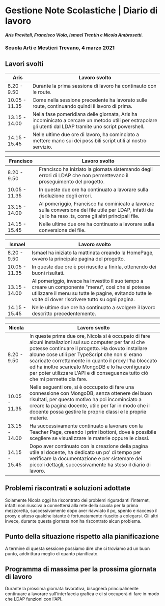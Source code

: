 # Gestione Note Scolastiche | Diario di lavoro
##### Aris Previtali, Francisco Viola, Ismael Trentin e Nicola Ambrosetti.
### Scuola Arti e Mestieri Trevano, 4 marzo 2021

## Lavori svolti
|Aris        |Lavoro svolto                 |
|-----------------------------|-------------------------------|
|8.20 - 9.50  |Durante la prima sessione di lavoro ha continauto con le route.|
|10.05 - 11.35|Come nella sessione precedente ha lavorato sulle route, continuando quindi il lavoro di prima.|
|13.15 - 14.00|Nella fase pomeridiana delle giornata, Aris ha incominicato a cercare un metodo utili per estrapolare gli utenti dal LDAP tramite uno script powershell.|
|14.15 - 15.45|Nelle ultime due ore di lavoro, ha cominciato a mettere mano sui dei possibili script utili al nostro servizio.|


|Francisco        |Lavoro svolto                 |
|-----------------------------|------------------------------|
|8.20 - 9.50  |Francisco ha iniziato la giornata sistemando degli errori di LDAP che non permettevano il proseguimento del progetto.|
|10.05 - 11.35|In queste due ore ha continuato a lavorare sulla risoluzione degli errori.|
|13.15 - 14.00|Al pomeriggio, Francisco ha cominicato a lavorare sulla conversione del file utile per LDAP, infatti da .js lo ha reso .ts, come gli altri principali file.|
|14.15 - 15.45|Nelle ultime due ore ha continuato a lavorare sulla conversione del file.|

|Ismael        |Lavoro svolto                 |
|-----------------------------|------------------------------|
|8.20 - 9.50  |Ismael ha iniziato la mattinata creando la HomePage, ovvero la principale pagina del progetto.|
|10.05 - 11.35|In queste due ore è poi riuscito a finirla, ottenendo dei buoni risultati.|
|13.15 - 14.00|Al pomeriggio, invece ha investito il suo tempo a creare un componente "menu", così che si potesse utilizzare il menu su tutte le pagine, evitando tutte le volte di dover riscrivere tutto su ogni pagina.|
|14.15 - 15.45|Nelle ultime due ore ha continuato a svolgere il lavoro descritto precedentemente.|

|Nicola        |Lavoro svolto                 |
|-----------------------------|------------------------------|
|8.20 - 9.50  |In queste prime due ore, Nicola si è occupato di fare alcuni installazioni sul suo computer per far si che potesse continuare il progetto. Ha dovuto installare alcune cose utili per TypeScript che non si erano scaricate correttamente in quanto il proxy l'ha bloccato ed ha inoltre scaricato MongoDB e lo ha configurato per poter utilizzare L'API e di conseguenza tutto ciò che mi permette dia fare.|
|10.05 - 11.35|Nelle seguenti ore, si è occcupato di fare una connessione con MongoDB, senza ottenere dei buon risultati, per questo motivo ha poi incominciato a creare la pagina docente, utile per far in modo che il docente possa gestire le proprie classi e le proprie materie.|
|13.15 - 14.00|Ha successivamente continuato a lavorare con la Teacher Page, creando i primi bottoni, dove è possibile scegliere se visualizzare le materie oppure le classi.|
|14.15 - 15.45|Dopo aver continuato con la creazione della pagina utile al docente, ha dedicato un po' di tempo per verificare la documentazione e per sistemare dei piccoli dettagli, successivamente ha steso il diario di lavoro.|



##  Problemi riscontrati e soluzioni adottate
Solamente Nicola oggi ha riscontrato dei problemi riguradanti l'internet, infatti non riusciva a connettersi alla rete della scuola per la prima mezzoretta, successivamente dopo aver riavviato il pc, spento e riacceso il proxy e atteso qualche istante è fortunatamente riuscito a colegarsi.
Gli altri invece, durante questa giornata non ha riscontrato alcun problema.

##  Punto della situazione rispetto alla pianificazione
A termine di questa sessione possiamo dire che ci troviamo ad un buon punto, addirittura meglio di quanto pianificato.

## Programma di massima per la prossima giornata di lavoro
Durante la prossima giornata lavorativa, bisognerà principalmente continuare a lavorare sull'interfaccia grafica e ci si occuperà di fare in modo che LDAP funzioni con l'API.